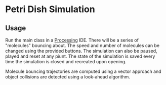 # Petri Dish Simulation

## Usage
Run the main class in a [Processing](https://processing.org/) IDE. There will be a series of "molecules" bouncing about. The speed and number of molecules can be changed using the provided buttons.
The simulation can also be paused, played and reset at any piunt. The state of the simulation is saved every time the simulation is closed and recreated upon opening.

Molecule bouncing trajectories are computed using a vector approach and object collisions are detected using a look-ahead algorithm.
